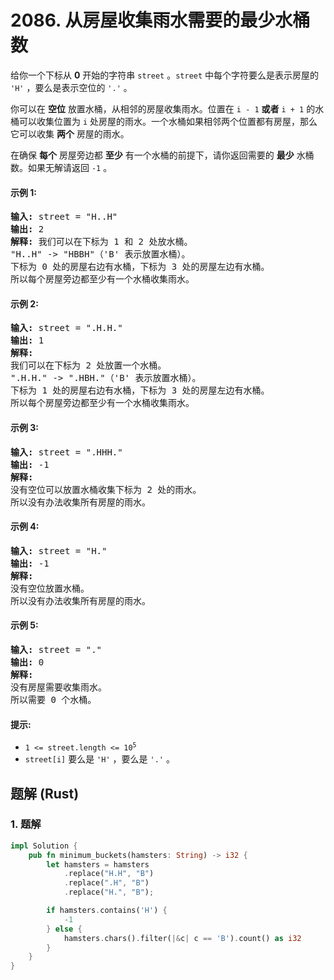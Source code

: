 # 2086. 从房屋收集雨水需要的最少水桶数
给你一个下标从 **0** 开始的字符串 `street` 。`street` 中每个字符要么是表示房屋的 `'H'` ，要么是表示空位的 `'.'` 。

你可以在 **空位** 放置水桶，从相邻的房屋收集雨水。位置在 `i - 1` **或者** `i + 1` 的水桶可以收集位置为 `i` 处房屋的雨水。一个水桶如果相邻两个位置都有房屋，那么它可以收集 **两个** 房屋的雨水。

在确保 **每个** 房屋旁边都 **至少** 有一个水桶的前提下，请你返回需要的 **最少** 水桶数。如果无解请返回 `-1` 。

#### 示例 1:
<pre>
<strong>输入:</strong> street = "H..H"
<strong>输出:</strong> 2
<strong>解释:</strong> 我们可以在下标为 1 和 2 处放水桶。
"H..H" -> "HBBH"（'B' 表示放置水桶）。
下标为 0 处的房屋右边有水桶，下标为 3 处的房屋左边有水桶。
所以每个房屋旁边都至少有一个水桶收集雨水。
</pre>

#### 示例 2:
<pre>
<strong>输入:</strong> street = ".H.H."
<strong>输出:</strong> 1
<strong>解释:</strong>
我们可以在下标为 2 处放置一个水桶。
".H.H." -> ".HBH."（'B' 表示放置水桶）。
下标为 1 处的房屋右边有水桶，下标为 3 处的房屋左边有水桶。
所以每个房屋旁边都至少有一个水桶收集雨水。
</pre>

#### 示例 3:
<pre>
<strong>输入:</strong> street = ".HHH."
<strong>输出:</strong> -1
<strong>解释:</strong>
没有空位可以放置水桶收集下标为 2 处的雨水。
所以没有办法收集所有房屋的雨水。
</pre>

#### 示例 4:
<pre>
<strong>输入:</strong> street = "H."
<strong>输出:</strong> -1
<strong>解释:</strong>
没有空位放置水桶。
所以没有办法收集所有房屋的雨水。
</pre>

#### 示例 5:
<pre>
<strong>输入:</strong> street = "."
<strong>输出:</strong> 0
<strong>解释:</strong>
没有房屋需要收集雨水。
所以需要 0 个水桶。
</pre>

#### 提示:
* <code>1 <= street.length <= 10<sup>5</sup></code>
* `street[i]` 要么是 `'H'` ，要么是 `'.'` 。

## 题解 (Rust)

### 1. 题解
```Rust
impl Solution {
    pub fn minimum_buckets(hamsters: String) -> i32 {
        let hamsters = hamsters
            .replace("H.H", "B")
            .replace(".H", "B")
            .replace("H.", "B");

        if hamsters.contains('H') {
            -1
        } else {
            hamsters.chars().filter(|&c| c == 'B').count() as i32
        }
    }
}
```

